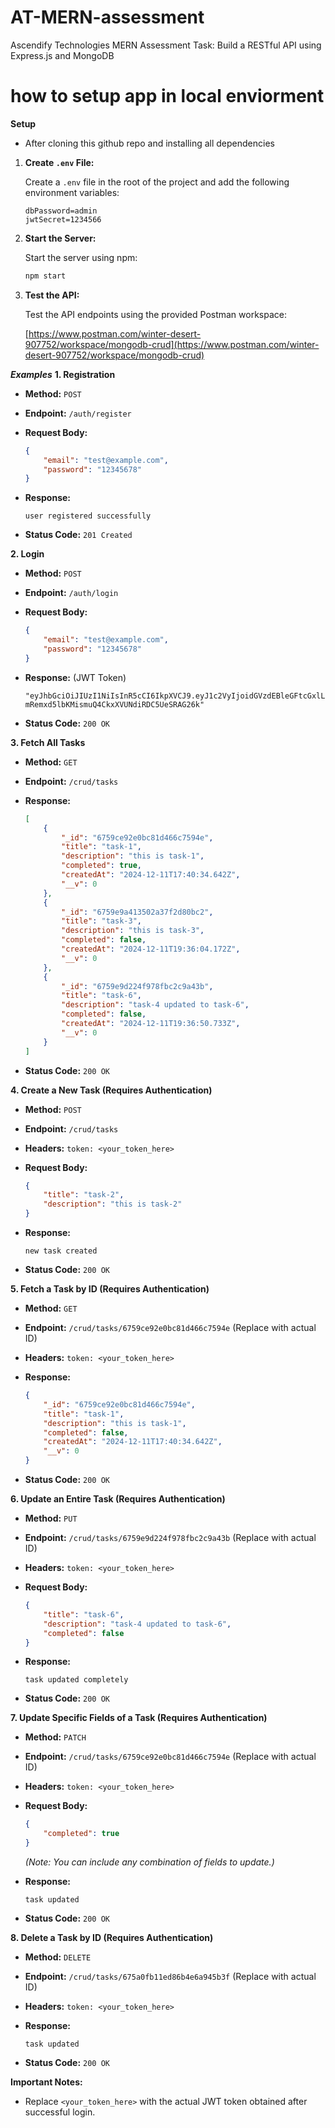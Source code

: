 # AT-MERN-assessment

Ascendify Technologies MERN Assessment Task: Build a RESTful API using Express.js and MongoDB

# how to setup app in local enviorment

**Setup**
* After cloning this github repo and installing all dependencies


1.  **Create `.env` File:**

    Create a `.env` file in the root of the project and add the following environment variables:

    ```
    dbPassword=admin
    jwtSecret=1234566
    ```

2.  **Start the Server:**

    Start the server using npm:

    ```bash
    npm start
    ```

3.  **Test the API:**

    Test the API endpoints using the provided Postman workspace:

    [https://www.postman.com/winter-desert-907752/workspace/mongodb-crud](https://www.postman.com/winter-desert-907752/workspace/mongodb-crud)

***Examples***
**1. Registration**

*   **Method:** `POST`
*   **Endpoint:** `/auth/register`
*   **Request Body:**

    ```json
    {
        "email": "test@example.com",
        "password": "12345678"
    }
    ```

*   **Response:**

    ```
    user registered successfully
    ```

*   **Status Code:** `201 Created`

**2. Login**

*   **Method:** `POST`
*   **Endpoint:** `/auth/login`
*   **Request Body:**

    ```json
    {
        "email": "test@example.com",
        "password": "12345678"
    }
    ```

*   **Response:** (JWT Token)

    ```
    "eyJhbGciOiJIUzI1NiIsInR5cCI6IkpXVCJ9.eyJ1c2VyIjoidGVzdEBleGFtcGxlLmNvbSIsImlhdCI6MTczMzk1OTg5NiwiZXhwIjoxNzMzOTYwNDk2fQ.6GN-mRemxd5lbKMismuQ4CkxXVUNdiRDC5UeSRAG26k"
    ```

*   **Status Code:** `200 OK`

**3. Fetch All Tasks**

*   **Method:** `GET`
*   **Endpoint:** `/crud/tasks`
*   **Response:**

    ```json
    [
        {
            "_id": "6759ce92e0bc81d466c7594e",
            "title": "task-1",
            "description": "this is task-1",
            "completed": true,
            "createdAt": "2024-12-11T17:40:34.642Z",
            "__v": 0
        },
        {
            "_id": "6759e9a413502a37f2d80bc2",
            "title": "task-3",
            "description": "this is task-3",
            "completed": false,
            "createdAt": "2024-12-11T19:36:04.172Z",
            "__v": 0
        },
        {
            "_id": "6759e9d224f978fbc2c9a43b",
            "title": "task-6",
            "description": "task-4 updated to task-6",
            "completed": false,
            "createdAt": "2024-12-11T19:36:50.733Z",
            "__v": 0
        }
    ]
    ```

*   **Status Code:** `200 OK`

**4. Create a New Task (Requires Authentication)**

*   **Method:** `POST`
*   **Endpoint:** `/crud/tasks`
*   **Headers:** `token: <your_token_here>`
*   **Request Body:**

    ```json
    {
        "title": "task-2",
        "description": "this is task-2"
    }
    ```

*   **Response:**

    ```
    new task created
    ```

*   **Status Code:** `200 OK`

**5. Fetch a Task by ID (Requires Authentication)**

*   **Method:** `GET`
*   **Endpoint:** `/crud/tasks/6759ce92e0bc81d466c7594e` (Replace with actual ID)
*   **Headers:** `token: <your_token_here>`
*   **Response:**

    ```json
    {
        "_id": "6759ce92e0bc81d466c7594e",
        "title": "task-1",
        "description": "this is task-1",
        "completed": false,
        "createdAt": "2024-12-11T17:40:34.642Z",
        "__v": 0
    }
    ```

*   **Status Code:** `200 OK`

**6. Update an Entire Task (Requires Authentication)**

*   **Method:** `PUT`
*   **Endpoint:** `/crud/tasks/6759e9d224f978fbc2c9a43b` (Replace with actual ID)
*   **Headers:** `token: <your_token_here>`
*   **Request Body:**

    ```json
    {
        "title": "task-6",
        "description": "task-4 updated to task-6",
        "completed": false
    }
    ```

*   **Response:**

    ```
    task updated completely
    ```

*   **Status Code:** `200 OK`

**7. Update Specific Fields of a Task (Requires Authentication)**

*   **Method:** `PATCH`
*   **Endpoint:** `/crud/tasks/6759ce92e0bc81d466c7594e` (Replace with actual ID)
*   **Headers:** `token: <your_token_here>`
*   **Request Body:**

    ```json
    {
        "completed": true
    }
    ```

    *(Note: You can include any combination of fields to update.)*

*   **Response:**

    ```
    task updated
    ```

*   **Status Code:** `200 OK`

**8. Delete a Task by ID (Requires Authentication)**

*   **Method:** `DELETE`
*   **Endpoint:** `/crud/tasks/675a0fb11ed86b4e6a945b3f` (Replace with actual ID)
*   **Headers:** `token: <your_token_here>`
*   **Response:**

    ```
    task updated
    ```

*   **Status Code:** `200 OK`

**Important Notes:**

*   Replace `<your_token_here>` with the actual JWT token obtained after successful login.
